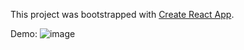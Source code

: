 This project was bootstrapped with [Create React App](https://github.com/facebook/create-react-app).


Demo:
![image](https://github.com/yutung-cheng/React_workshop/blob/master/widgets/widgets_demo.gif)
